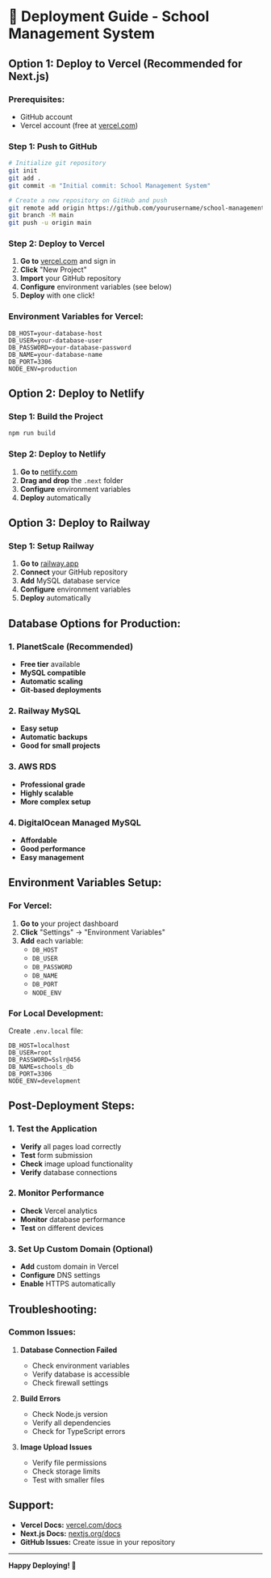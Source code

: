 # 🚀 Deployment Guide - School Management System

## **Option 1: Deploy to Vercel (Recommended for Next.js)**

### **Prerequisites:**
- GitHub account
- Vercel account (free at [vercel.com](https://vercel.com))

### **Step 1: Push to GitHub**
```bash
# Initialize git repository
git init
git add .
git commit -m "Initial commit: School Management System"

# Create a new repository on GitHub and push
git remote add origin https://github.com/yourusername/school-management-system.git
git branch -M main
git push -u origin main
```

### **Step 2: Deploy to Vercel**
1. **Go to** [vercel.com](https://vercel.com) and sign in
2. **Click** "New Project"
3. **Import** your GitHub repository
4. **Configure** environment variables (see below)
5. **Deploy** with one click!

### **Environment Variables for Vercel:**
```
DB_HOST=your-database-host
DB_USER=your-database-user
DB_PASSWORD=your-database-password
DB_NAME=your-database-name
DB_PORT=3306
NODE_ENV=production
```

## **Option 2: Deploy to Netlify**

### **Step 1: Build the Project**
```bash
npm run build
```

### **Step 2: Deploy to Netlify**
1. **Go to** [netlify.com](https://netlify.com)
2. **Drag and drop** the `.next` folder
3. **Configure** environment variables
4. **Deploy** automatically

## **Option 3: Deploy to Railway**

### **Step 1: Setup Railway**
1. **Go to** [railway.app](https://railway.app)
2. **Connect** your GitHub repository
3. **Add** MySQL database service
4. **Configure** environment variables
5. **Deploy** automatically

## **Database Options for Production:**

### **1. PlanetScale (Recommended)**
- **Free tier** available
- **MySQL compatible**
- **Automatic scaling**
- **Git-based deployments**

### **2. Railway MySQL**
- **Easy setup**
- **Automatic backups**
- **Good for small projects**

### **3. AWS RDS**
- **Professional grade**
- **Highly scalable**
- **More complex setup**

### **4. DigitalOcean Managed MySQL**
- **Affordable**
- **Good performance**
- **Easy management**

## **Environment Variables Setup:**

### **For Vercel:**
1. **Go to** your project dashboard
2. **Click** "Settings" → "Environment Variables"
3. **Add** each variable:
   - `DB_HOST`
   - `DB_USER`
   - `DB_PASSWORD`
   - `DB_NAME`
   - `DB_PORT`
   - `NODE_ENV`

### **For Local Development:**
Create `.env.local` file:
```env
DB_HOST=localhost
DB_USER=root
DB_PASSWORD=Sslr@456
DB_NAME=schools_db
DB_PORT=3306
NODE_ENV=development
```

## **Post-Deployment Steps:**

### **1. Test the Application**
- **Verify** all pages load correctly
- **Test** form submission
- **Check** image upload functionality
- **Verify** database connections

### **2. Monitor Performance**
- **Check** Vercel analytics
- **Monitor** database performance
- **Test** on different devices

### **3. Set Up Custom Domain (Optional)**
- **Add** custom domain in Vercel
- **Configure** DNS settings
- **Enable** HTTPS automatically

## **Troubleshooting:**

### **Common Issues:**
1. **Database Connection Failed**
   - Check environment variables
   - Verify database is accessible
   - Check firewall settings

2. **Build Errors**
   - Check Node.js version
   - Verify all dependencies
   - Check for TypeScript errors

3. **Image Upload Issues**
   - Verify file permissions
   - Check storage limits
   - Test with smaller files

## **Support:**
- **Vercel Docs:** [vercel.com/docs](https://vercel.com/docs)
- **Next.js Docs:** [nextjs.org/docs](https://nextjs.org/docs)
- **GitHub Issues:** Create issue in your repository

---

**Happy Deploying! 🎉**
